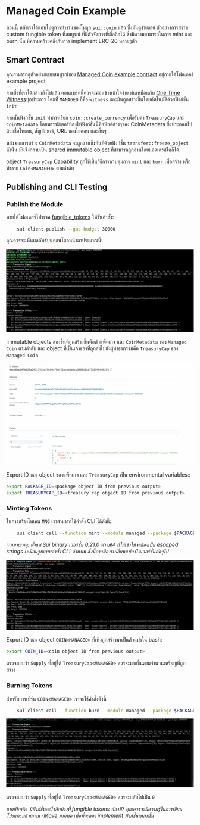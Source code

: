 # Managed Coin Example

ตอนนี้ หลังเราได้แอบไปดูการทำงานของโมดูล `sui::coin` แล้ว ซึ่งมันดูง่ายดาย ตัวอย่างการสร้าง custom fungible token ที่สมบูรณ์ ที่มีตัวจัดการที่เชื่อถือได้ ซึ่งมีความสามารถในการ mint และ burn นั้น มีความคล้ายคลึงกับการ implement ERC-20 หลายๆตัว

## Smart Contract

คุณสามารถดูตัวอย่างแบบสมบูรณ์ของ [Managed Coin example contract](../example_projects/fungible_tokens/sources/managed.move) อยู่ภายใต้โฟลเดอร์ example project

จากสิ่งที่เราได้กล่าวถึงไปแล้ว คอนแทรคนี้ควรจะค่อนข้างเข้าใจง่าย มันเหมือนกับ [One Time Witness](./3_witness_design_pattern.md#one-time-witness)ทุกประการ โดยที่ `MANAGED` ก็คือ `witness` และมันถูกสร้างขึ้นโดยอัตโนมัติด้วยฟังก์ชั่น `init`

จากนั้นฟังก์ชั่น `init` ทำการเรียก `coin::create_currency` เพื่อรับค่า `TreasuryCap` และ `CoinMetadata` โดยพารามิเตอร์ที่ส่งให้ฟังก์ชั่นนี้คือฟิลด์ต่างๆของ CoinMetadata ซึ่งประกอบไปด้วยชื่อโทเคน, สัญลักษณ์, URL ของไอคอน และอื่นๆ

หลังจากการสร้าง `CoinMetadata` จะถูกแช่แข็งทันทีด้วยฟังก์ชั่น `transfer::freeze_object` ดังนั้น มันจึงกลายเป็น [shared immutable object](../../unit-two/lessons/2_ownership.md#shared-immutable-objects) ที่สามารถถูกอ่านโดยแอดเดรสใดก็ได้

object `TreasuryCap` [Capability](../../unit-two/lessons/6_capability_design_pattern.md) ถูกใช้เป็นวิธีการควบคุมการ `mint` และ `burn` เพื่อสร้าง หรือทำลาย `Coin<MANAGED>` ตามลำดับ

## Publishing and CLI Testing

### Publish the Module

ภายใต้โฟลเดอร์โปรเจค [fungible_tokens](../example_projects/fungible_tokens/) ให้รันคำสั่ง:

```bash
    sui client publish --gas-budget 30000
```

คุณควรจะเห็นผลลัพธ์บนคอนโซลหน้าตาประมาณนี้:

![Publish Output](../images/publish.png)

immutable objects สองชิ้นที่ถูกสร้างขึ้นคือตัวแพ็คเกจ และ `CoinMetadata` ของ `Managed Coin` ตามลำดับ และ object ที่เป็นเจ้าของที่ถูกส่งไปยังผู้ทำธุรกรรมคือ `TreasuryCap` ของ `Managed Coin`

![Treasury Object](../images/treasury.png)

Export ID ของ object ของแพ็คเกจ และ `TreasuryCap` เป็น environmental variables::

```bash
export PACKAGE_ID=<package object ID from previous output>
export TREASURYCAP_ID=<treasury cap object ID from previous output>
```

### Minting Tokens

ในการสร้างโทเคน `MNG` เราสามารถใช้คำสั่ง CLI ได้ดังนี้::

```bash
    sui client call --function mint --module managed --package $PACKAGE_ID --args $TREASURYCAP_ID <amount to mint> <recipient address>
```

*💡หมายเหตุ: ตั้งแต่ Sui binary เวอร์ชั่น 0.21.0 ค่า `u64` ที่ใส่เข้าไปจะต้องเป็น escaped strings เหมือนรูปแบบคำสั่ง CLI ด้านบน สิ่งนี้อาจมีการเปลี่ยนแปลงในเวอร์ชั่นถัดๆไป*

![Minting](../images/minting.png)

Export ID ของ object `COIN<MANAGED>` ที่เพิ่งถูกสร้างมาเป็นตัวแปรใน bash:

```bash
export COIN_ID=<coin object ID from previous output>
```

ตรวจสอบว่า `Supply` ที่อยู่ใต้ `TreasuryCap<MANAGED>` ควรจะมากขึ้นตามจำนวนเหรียญที่ถูกสร้าง

### Burning Tokens

สำหรับการเบิร์น `COIN<MANAGED>` เราจะใช้คำสั่งดังนี้

```bash
    sui client call --function burn --module managed --package $PACKAGE_ID --args $TREASURYCAP_ID $COIN_ID
```

![Burning](../images/burning.png)

ตรวจสอบว่า `Supply` ที่อยู่ใต้ `TreasuryCap<MANAGED>` ควรจะกลับไปเป็น `0`

*แบบฝึกหัด: มีฟังก์ชั่นอะไรอีกบ้างที่ fungible tokens ต้องมี? คุณควรจะมีความรู้ในการเขียนโปรแกรมด้วยภาษา Move มากพอ เพื่อที่จะลอง implement ฟังก์ชั่นเหล่านั้น*